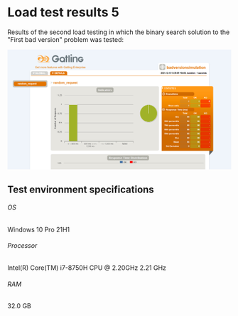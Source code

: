 # Load test results 5

Results of the second load testing in which the binary search solution to the "First bad version" problem was tested:

![Load test result 5](load_test_result_5_2.PNG)

## Test environment specifications
###### OS
Windows 10 Pro 21H1
###### Processor
Intel(R) Core(TM) i7-8750H CPU @ 2.20GHz 2.21 GHz
###### RAM
32.0 GB